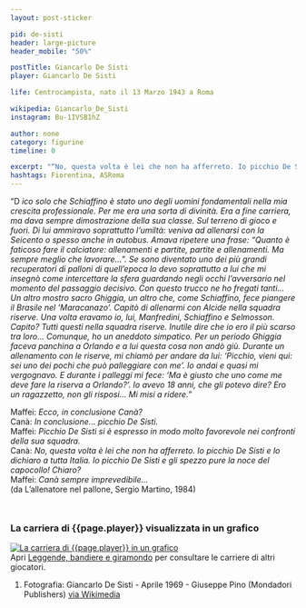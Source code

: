 ```yaml
---
layout: post-sticker

pid: de-sisti
header: large-picture
header_mobile: "50%"

postTitle: Giancarlo De Sisti
player: Giancarlo De Sisti

life: Centrocampista, nato il 13 Marzo 1943 a Roma

wikipedia: Giancarlo_De_Sisti
instagram: Bu-1IVSB1hZ

author: none
category: figurine
timeline: 0

excerpt: "“No, questa volta è lei che non ha afferreto. Io picchio De Sisti e lo dichiaro a tutta Italia. Io picchio De Sisti e gli spezzo pure la noce del capocollo! Chiaro?” (Oronzo Canà)"
hashtags: Fiorentina, ASRoma
---
```

“D _ico solo che Schiaffino è stato uno degli uomini fondamentali nella mia crescita professionale. Per me era una sorta di divinità. Era a fine carriera, ma dava sempre dimostrazione della sua classe. Sul terreno di gioco e fuori. Di lui ammiravo soprattutto l’umiltà: veniva ad allenarsi con la Seicento o spesso anche in autobus. Amava ripetere una frase: “Quanto è faticoso fare il calciatore: allenamenti e partite, partite e allenamenti. Ma sempre meglio che lavorare…”. Se sono diventato uno dei più grandi recuperatori di palloni di quell’epoca lo devo soprattutto a lui che mi insegnò come intercettare la sfera guardando negli occhi l’avversario nel momento del passaggio decisivo. Con questo trucco ne ho fregati tanti…   
Un altro mostro sacro Ghiggia, un altro che, come Schiaffino, fece piangere il Brasile nel ‘Maracanazo’. Capitò di allenarmi con Alcide nella squadra riserve. Una volta eravamo io, lui, Manfredini, Schiaffino e Selmosson. Capito? Tutti questi nella squadra riserve. Inutile dire che io ero il più scarso tra loro… Comunque, ho un aneddoto simpatico. Per un periodo Ghiggia faceva panchina a Orlando e a lui questa cosa non andò giù. Durante un allenamento con le riserve, mi chiamò per andare da lui: ‘Picchio, vieni qui: sei uno dei pochi che può palleggiare con me’. Io andai e quasi mi vergognavo. E durante i palleggi mi fece: ‘Ma è giusto che uno come me deve fare la riserva a Orlando?’. Io avevo 18 anni, che gli potevo dire? Ero un ragazzetto, non gli risposi… Mi misi a ridere._”

Maffei: _Ecco, in conclusione Canà?_  
Canà: _In conclusione... picchio De Sisti._  
Maffei: _Picchio De Sisti si è espresso in modo molto favorevole nei confronti della sua squadra._  
Canà: _No, questa volta è lei che non ha afferreto. Io picchio De Sisti e lo dichiaro a tutta Italia. Io picchio De Sisti e gli spezzo pure la noce del capocollo! Chiaro?_  
Maffei: _Canà sempre imprevedibile..._  
(da L’allenatore nel pallone, Sergio Martino, 1984)

<div style="margin-top: 50px;">
<h3>La carriera di {{page.player}} visualizzata in un grafico</h3>
<a href="/leggende-bandiere-e-giramondo" title="La carriera di {{page.player}} visualizzata in un grafico"><img class="responsive-img w100 border" src="{{site.baseurl}}/assets/pics/careers/{{page.pid}}.png" alt="La carriera di {{page.player}} in un grafico"/></a>
</div>
Apri <a href="/leggende-bandiere-e-giramondo" title="La carriera di {{page.player}} visualizzata in un grafico">Leggende, bandiere e giramondo</a> per consultare le carriere di altri giocatori.


<div class="post-disclaimer">
<ol>
	<li>Fotografia: Giancarlo De Sisti - Aprile 1969 - Giuseppe Pino (Mondadori Publishers) <a href="https://commons.wikimedia.org/wiki/File:Giancarlo_De_Sisti_1969.jpg" target="_blank">via Wikimedia</a></li>
</ol>
</div>

